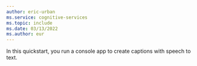 ```yaml
---
author: eric-urban
ms.service: cognitive-services
ms.topic: include
ms.date: 03/13/2022
ms.author: eur
---
```


In this quickstart, you run a console app to create captions with speech to text.
